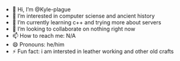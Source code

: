 - 👋 Hi, I’m @Kyle-plague
- 👀 I’m interested in computer sciense and ancient history
- 🌱 I’m currently learning c++ and trying more about servers 
- 💞️ I’m looking to collaborate on nothing right now
- 📫 How to reach me: N/A
- 😄 Pronouns: he/him
- ⚡ Fun fact: i am intersted in leather working and other old crafts

<!---
Kyle-plague/Kyle-plague is a ✨ special ✨ repository because its `README.md` (this file) appears on your GitHub profile.
You can click the Preview link to take a look at your changes.
--->
